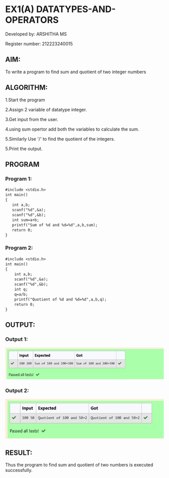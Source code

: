 # EX1(A) DATATYPES-AND-OPERATORS
Developed by: ARSHITHA MS

Register number: 212223240015
 ## AIM:
 To write a program to find sum and quotient of two integer numbers
 ## ALGORITHM:
 1.Start the program

 2.Assign 2 variable of datatype integer.

 3.Get input from the user.

 4.using sum opertor add both the variables to calculate the sum.
 
 5.Similarly Use '/' to find the quotient of the integers.

 5.Print the output.
 ## PROGRAM
 ### Program 1:
 ```
#include <stdio.h>
int main()
{
    int a,b;
    scanf("%d",&a);
    scanf("%d",&b);
    int sum=a+b;
    printf("Sum of %d and %d=%d",a,b,sum);
    return 0;
}
```
### Program 2:
```
#include <stdio.h>
int main()
{
    int a,b;
    scanf("%d",&a);
    scanf("%d",&b);
    int q;
    q=a/b;
    printf("Quotient of %d and %d=%d",a,b,q);
    return 0;
}
```

## OUTPUT:
### Output 1:

![alt text](image.png)

### Output 2:
![alt text](image-1.png)
## RESULT:
Thus the program to find sum and quotient of two numbers is executed successfully.
